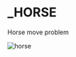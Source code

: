 # _HORSE
Нorse move problem

![horse](https://user-images.githubusercontent.com/67123448/159261380-ead958bf-68c5-42b5-a049-da75daadca8f.png)
